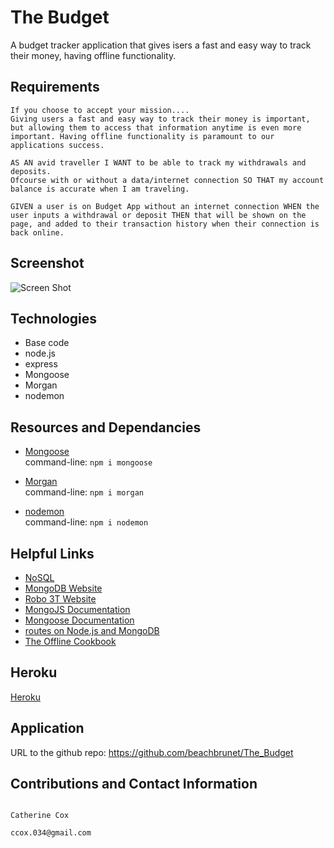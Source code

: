 # The Budget

A budget tracker application that gives isers a fast and easy way to track their money, having offline functionality.

## Requirements

<!-- ----------------------- -->

```
If you choose to accept your mission....
Giving users a fast and easy way to track their money is important, but allowing them to access that information anytime is even more important. Having offline functionality is paramount to our applications success.

AS AN avid traveller I WANT to be able to track my withdrawals and deposits.
Ofcourse with or without a data/internet connection SO THAT my account balance is accurate when I am traveling.

GIVEN a user is on Budget App without an internet connection WHEN the user inputs a withdrawal or deposit THEN that will be shown on the page, and added to their transaction history when their connection is back online.

```

## Screenshot

<!-- ----------------------- -->

![Screen Shot]()

## Technologies

<!-- ----------------------- -->

- Base code
- node.js
- express
- Mongoose
- Morgan
- nodemon

## Resources and Dependancies

- [Mongoose](https://www.npmjs.com/package/mongoose)<br />
  command-line: `npm i mongoose`

- [Morgan](https://www.npmjs.com/package/morgan)<br />
  command-line: `npm i morgan`

- [nodemon](https://www.npmjs.com/package/nodemon)<br />
  command-line: `npm i nodemon`

## Helpful Links

- [NoSQL](https://en.wikipedia.org/wiki/NoSQL)
- [MongoDB Website](https://www.mongodb.com/)
- [Robo 3T Website](https://robomongo.org/download)
- [MongoJS Documentation](https://www.npmjs.com/package/mongojs)
- [Mongoose Documentation](http://mongoosejs.com/docs/guide.html)
- [routes on Node.js and MongoDB](https://www.geeksforgeeks.org/restfull-routes-on-node-js-and-mongodb/)
- [The Offline Cookbook](https://developers.google.com/web/fundamentals/instant-and-offline/offline-cookbook#cache-falling-back-to-network)

## Heroku

<!-- ----------------------- -->

[Heroku](https://something.herokuapp.com)

## Application

<!-- ----------------------- -->

URL to the github repo: https://github.com/beachbrunet/The_Budget

## Contributions and Contact Information

<!-- ----------------------- -->

```

Catherine Cox

ccox.034@gmail.com
```
